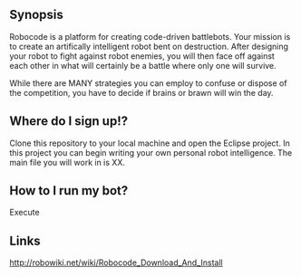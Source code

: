 ## Synopsis

Robocode is a platform for creating code-driven battlebots.  Your mission is to create an artifically intelligent robot bent on destruction.  After designing your robot to fight against robot enemies, you will then face off against each other in what will certainly be a battle where only one will survive.  

While there are MANY strategies you can employ to confuse or dispose of the competition, you have to decide if brains or brawn will win the day.  

## Where do I sign up!?

Clone this repository to your local machine and open the Eclipse project.  In this project you can begin writing your own personal robot intelligence.  The main file you will work in is XX.

## How to I run my bot?

Execute

## Links

http://robowiki.net/wiki/Robocode_Download_And_Install